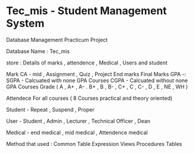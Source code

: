 # Tec_mis - Student Management System

Database Management Practicum Project

Database Name : Tec_mis

store : Details of  marks , attendence , Medical , Users  and  student 

Mark 
  CA - mid , Assignment , Quiz , Project
  End marks
  Final Marks
  GPA -:
      SGPA - Calcuated with none GPA Courses
      CGPA - Calcuated without none GPA Courses
  Grade ( A , A+ , A- . B+ , B , B- , C+ , C , C- , D , E , NE , WH )
  
Attendece For all courses ( 8 Courses practical and theory oriented) 

Student - Repeat , Suspend , Proper

User - Student , Admin , Lecturer , Technical Officer , Dean

Medical - end medical , mid medical , Attendence medical 

Method that used :
  Common Table Expression
  Views
  Procedures
  Tables
  




